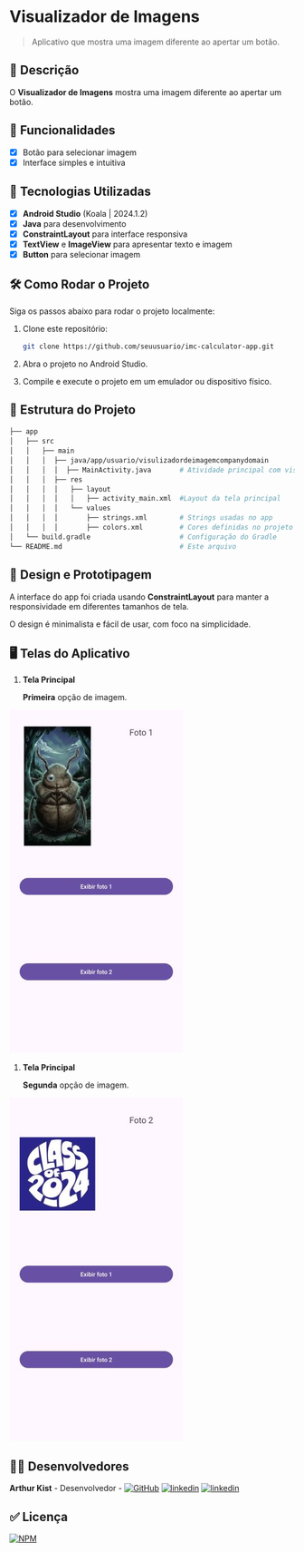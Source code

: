 # **Visualizador de Imagens**

> Aplicativo que mostra uma imagem diferente ao apertar um botão.

## 📱 Descrição

O **Visualizador de Imagens** mostra uma imagem diferente ao apertar um botão.

## 🔧 Funcionalidades

- [x] Botão para selecionar imagem
- [x] Interface simples e intuitiva

## 🚀 Tecnologias Utilizadas

- [x] **Android Studio** (Koala | 2024.1.2)
- [x] **Java** para desenvolvimento
- [x] **ConstraintLayout** para interface responsiva
- [x] **TextView** e **ImageView** para apresentar texto e imagem
- [x] **Button** para selecionar imagem

## 🛠️ Como Rodar o Projeto

Siga os passos abaixo para rodar o projeto localmente:

1. Clone este repositório:

    ```bash
    git clone https://github.com/seuusuario/imc-calculator-app.git

    ```

2. Abra o projeto no Android Studio.
3. Compile e execute o projeto em um emulador ou dispositivo físico.

## 📂 Estrutura do Projeto

```bash
├── app
│   ├── src
│   │   ├── main
│   │   │  ├── java/app/usuario/visulizadordeimagemcompanydomain
│   │   │  │  ├── MainActivity.java       # Atividade principal com visulizadordeimagemcompanydomain
│   │   │  ├── res
│   │   │  │   ├── layout
│   │   │  │   │   ├── activity_main.xml  #Layout da tela principal
│   │   │  │   └── values
│   │   │  │       ├── strings.xml        # Strings usadas no app
│   │   │  │       ├── colors.xml         # Cores definidas no projeto
│   └── build.gradle                      # Configuração do Gradle
└── README.md                             # Este arquivo
```
## 🎨 Design e Prototipagem
 
A interface do app foi criada usando **ConstraintLayout** para manter a responsividade em diferentes tamanhos de tela.
 
O design é minimalista e fácil de usar, com foco na simplicidade.
 
 ## 🖥️ Telas do Aplicativo

1. **Tela Principal**
   
   **Primeira** opção de imagem.
   
![Texto Alternativo](https://github.com/Kist19/VisualizadordeImagensCompanyDomain/blob/master/primeiraimagem_visualizadordeimagem.jpg?raw=true)

1. **Tela Principal**
   
   **Segunda** opção de imagem.
   
![Texto Alternativo](https://github.com/Kist19/VisualizadordeImagensCompanyDomain/blob/master/segundaimagem_visualizadordeimagem.jpg?raw=true)

## 👨‍💻 Desenvolvedores

**Arthur Kist** - Desenvolvedor - [![GitHub](https://img.shields.io/badge/GitHub-100000?style=for-the-badge&logo=github&logoColor=white)](https://github.com/Kist19) [![linkedin](https://img.shields.io/badge/LinkedIn-0077B5?style=for-the-badge&logo=linkedin&logoColor=white)](https://www.linkedin.com/in/arthur-kist-34b176254/) [![linkedin](https://img.shields.io/badge/Instagram-E4405F?style=for-the-badge&logo=instagram&logoColor=white)](https://www.instagram.com/kist_19_/)

 ## ✅ Licença 
 
 [![NPM](https://img.shields.io/npm/l/react)](https://github.com/Kist19/VisualizadordeImagensCompanyDomain/blob/master/LICENSE)
